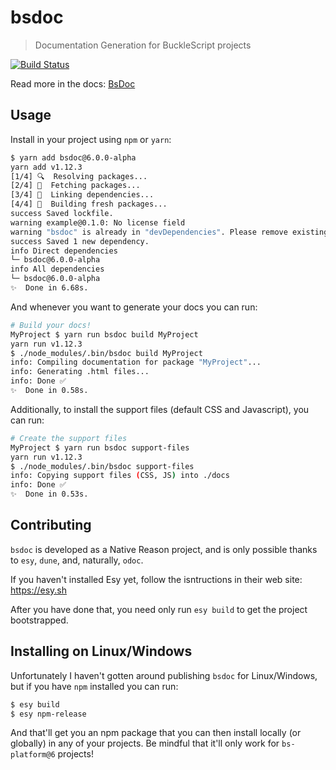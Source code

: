 # bsdoc
> Documentation Generation for BuckleScript projects

[![Build Status](https://dev.azure.com/ostera/bsdoc/_apis/build/status/ostera.bsdoc?branchName=master)](https://dev.azure.com/ostera/bsdoc/_build/latest?definitionId=1?branchName=master)

Read more in the docs: [BsDoc](https://ostera.github.io/bsdoc)

## Usage

Install in your project using `npm` or `yarn`:

```sh
$ yarn add bsdoc@6.0.0-alpha
yarn add v1.12.3
[1/4] 🔍  Resolving packages...
[2/4] 🚚  Fetching packages...
[3/4] 🔗  Linking dependencies...
[4/4] 📃  Building fresh packages...
success Saved lockfile.
warning example@0.1.0: No license field
warning "bsdoc" is already in "devDependencies". Please remove existing entry first before adding it to "dependencies".
success Saved 1 new dependency.
info Direct dependencies
└─ bsdoc@6.0.0-alpha
info All dependencies
└─ bsdoc@6.0.0-alpha
✨  Done in 6.68s.
```

And whenever you want to generate your docs you can run:

```sh
# Build your docs!
MyProject $ yarn run bsdoc build MyProject
yarn run v1.12.3
$ ./node_modules/.bin/bsdoc build MyProject
info: Compiling documentation for package "MyProject"...
info: Generating .html files...
info: Done ✅
✨  Done in 0.58s.
```

Additionally, to install the support files (default CSS and Javascript), you
can run:

```sh
# Create the support files
MyProject $ yarn run bsdoc support-files
yarn run v1.12.3
$ ./node_modules/.bin/bsdoc support-files
info: Copying support files (CSS, JS) into ./docs
info: Done ✅
✨  Done in 0.53s.
```

## Contributing

`bsdoc` is developed as a Native Reason project, and is only possible thanks to
`esy`, `dune`, and, naturally, `odoc`.

If you haven't installed Esy yet, follow the isntructions in their web site:
https://esy.sh

After you have done that, you need only run `esy build` to get the project
bootstrapped.

## Installing on Linux/Windows

Unfortunately I haven't gotten around publishing `bsdoc` for Linux/Windows, but if you have `npm` installed you can run:

```sh
$ esy build
$ esy npm-release
```

And that'll get you an npm package that you can then install locally (or globally) in any of your projects. Be mindful that it'll only work for `bs-platform@6` projects!

